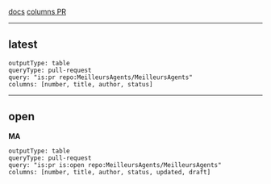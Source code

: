 [docs](https://docs.github.com/en/rest/pulls?apiVersion=2022-11-28#list-pull-requests)
[columns PR](https://github.com/nathonius/obsidian-github-link/pull/13/files)

---

## latest

```github-query
outputType: table
queryType: pull-request
query: "is:pr repo:MeilleursAgents/MeilleursAgents"
columns: [number, title, author, status]
```
---
## open

**MA**
```github-query
outputType: table
queryType: pull-request
query: "is:pr is:open repo:MeilleursAgents/MeilleursAgents"
columns: [number, title, author, status, updated, draft]
```
